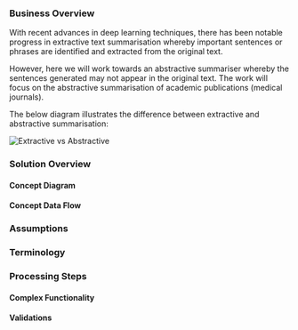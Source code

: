 ### Business Overview

With recent advances in deep learning techniques, there has been notable progress in extractive text summarisation whereby important sentences or phrases are identified and extracted from the original text. 

However, here we will work towards an abstractive summariser whereby the sentences generated may not appear in the original text.  The work will focus on the abstractive summarisation of academic publications (medical journals).

The below diagram illustrates the difference between extractive and abstractive summarisation:

![Extractive vs Abstractive](https://user-images.githubusercontent.com/45914355/84451147-151cfc80-ac4a-11ea-895a-c0166f06e3da.png)

### Solution Overview

#### Concept Diagram

#### Concept Data Flow

### Assumptions

### Terminology

### Processing Steps

#### Complex Functionality

#### Validations
